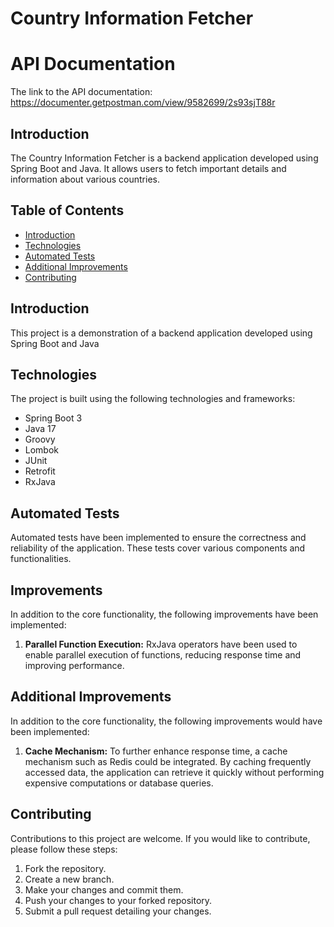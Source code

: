 
# Country Information Fetcher

# API Documentation
The link to the API documentation: https://documenter.getpostman.com/view/9582699/2s93sjT88r


## Introduction

The Country Information Fetcher is a backend application developed using Spring Boot and Java. It allows users to fetch important details and information about various countries.


## Table of Contents

- [Introduction](#introduction)
- [Technologies](#technologies)
- [Automated Tests](#automated-tests)
- [Additional Improvements](#additional-improvements)
- [Contributing](#contributing)

## Introduction

This project is a demonstration of a backend application developed using Spring Boot and Java

## Technologies

The project is built using the following technologies and frameworks:

- Spring Boot 3
- Java 17
- Groovy
- Lombok
- JUnit
- Retrofit
- RxJava

## Automated Tests

Automated tests have been implemented to ensure the correctness and reliability of the application. These tests cover various components and functionalities.

## Improvements

In addition to the core functionality, the following improvements have been implemented:

1. **Parallel Function Execution:** RxJava operators have been used to enable parallel execution of functions, reducing response time and improving performance.

## Additional Improvements

In addition to the core functionality, the following improvements would have been implemented:

1. **Cache Mechanism:** To further enhance response time, a cache mechanism such as Redis could be integrated. By caching frequently accessed data, the application can retrieve it quickly without performing expensive computations or database queries.


## Contributing

Contributions to this project are welcome. If you would like to contribute, please follow these steps:

1. Fork the repository.
2. Create a new branch.
3. Make your changes and commit them.
4. Push your changes to your forked repository.
5. Submit a pull request detailing your changes.
